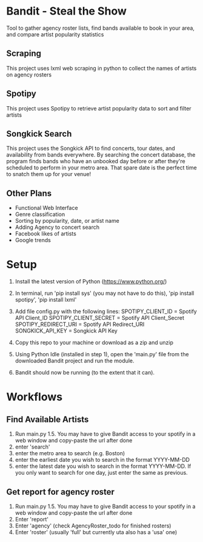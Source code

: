 # Bandit - Steal the Show
Tool to gather agency roster lists, find bands available to book in your area, and compare artist popularity statistics

## Scraping 
This project uses lxml web scraping in python to collect the names of artists on agency rosters

## Spotipy
This project uses Spotipy to retrieve artist popularity data to sort and filter artists

## Songkick Search
This project uses the Songkick API to find concerts, tour dates, and availability from bands everywhere.
By searching the concert database, the program finds bands who have an unbooked day before
or after they're scheduled to perform in your metro area. That spare date is the perfect time to snatch them up for
your venue!

## Other Plans
- Functional Web Interface
- Genre classification
- Sorting by popularity, date, or artist name
- Adding Agency to concert search
- Facebook likes of artists
- Google trends

# Setup
1) Install the latest version of Python (https://www.python.org/)
2) In terminal, run 'pip install sys' (you may not have to do this), 'pip install spotipy', 'pip install lxml'
3) Add file config.py with the following lines:
   SPOTIPY_CLIENT_ID      = Spotify API Client_ID
   SPOTIPY_CLIENT_SECRET  = Spotify API Client_Secret
   SPOTIPY_REDIRECT_URI   = Spotify API Redirect_URI
   SONGKICK_API_KEY       = Songkick API Key

4) Copy this repo to your machine or download as a zip and unzip
5) Using Python Idle (installed in step 1), open the 'main.py' file from the downloaded Bandit project and run the module.
6) Bandit should now be running (to the extent that it can).

# Workflows

## Find Available Artists
1. Run main.py
1.5. You may have to give Bandit access to your spotify in a web window and copy-paste the url after done
2. enter 'search'
3. enter the metro area to search (e.g. Boston)
4. enter the earliest date you wish to search in the format YYYY-MM-DD
5. enter the latest date you wish to search in the format YYYY-MM-DD. If you only want to search for one day, just enter the same as previous.

## Get report for agency roster
1. Run main.py
1.5. You may have to give Bandit access to your spotify in a web window and copy-paste the url after done
2. Enter 'report'
3. Enter 'agency' (check AgencyRoster_todo for finished rosters)
4. Enter 'roster' (usually 'full' but currently uta also has a 'usa' one)

